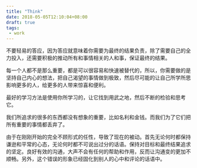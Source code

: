 ```yaml
---
title: "Think"
date: 2018-05-05T12:10:04+08:00
draft: true
tags:
 - work
---
```


不要轻易的答应，因为答应就意味着你需要为最终的结果负责，除了需要自己的全力投入，还需要积极的推动所有和事情相关的人和事，保证最终的结果。

每一个人都不是那么重要，都是可以很容易和快速被替代的，所以，你需要做的是坚持自己内心的想法，把自己渴望的事情做到极致，然后尽可能的让自己所学所思影响更多的人，给更多的人带来惊喜和便利。

最好的学习方法是使用你所学习的，让它找到用武之地，然后不断的检验和思考它。

我们所追求的很多的东西都没有想象的重要，比如名利和金钱。而我们为了它们把所有重要的事情都丢弃了。

由于在刚刚开始的完全不顾形式的任性，导致了现在的被动。首先无论何时都保持谦逊和平常的心态，无论何时都不可说出过分的话语。保持对目标和最终结果追求的坚定。良好有效的沟通，大声不会有任何的帮助和作用，反而让沟通变的更加不顺畅。另外，这个错误的形象已经固化到别人的心中和评论的话语中。
